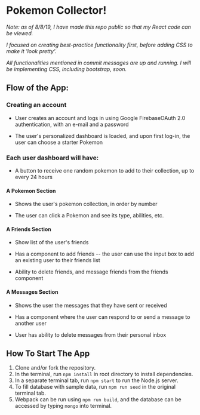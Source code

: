 # Pokemon Collector!

*Note: as of 8/8/19, I have made this repo public so that my React code can be viewed.*

*I focused on creating best-practice functionality first, before adding CSS to make it 'look pretty'.*

*All functionalities mentioned in commit messages are up and running. I will be implementing CSS, including bootstrap, soon.*

## Flow of the App:

### Creating an account

- User creates an account and logs in using Google FirebaseOAuth 2.0 authentication, with an e-mail and a password

- The user's personalized dashboard is loaded, and upon first log-in, the user can choose a starter Pokemon

### Each user dashboard will have:

- A button to receive one random pokemon to add to their collection, up to every 24 hours

#### A Pokemon Section

- Shows the user's pokemon collection, in order by number

- The user can click a Pokemon and see its type, abilities, etc.

#### A Friends Section

- Show list of the user's friends

- Has a component to add friends -- the user can use the input box to add an existing user to their friends list

- Ability to delete friends, and message friends from the friends component

#### A Messages Section
    
- Shows the user the messages that they have sent or received

- Has a component where the user can respond to or send a message to another user

- User has ability to delete messages from their personal inbox

## How To Start The App

1. Clone and/or fork the repository.
2. In the terminal, run `npm install` in root directory to install dependencies.
3. In a separate terminal tab, run `npm start` to run the Node.js server.
4. To fill database with sample data, run `npm run seed` in the original terminal tab.
5. Webpack can be run using `npm run build`, and the database can be accessed by typing `mongo` into terminal.
